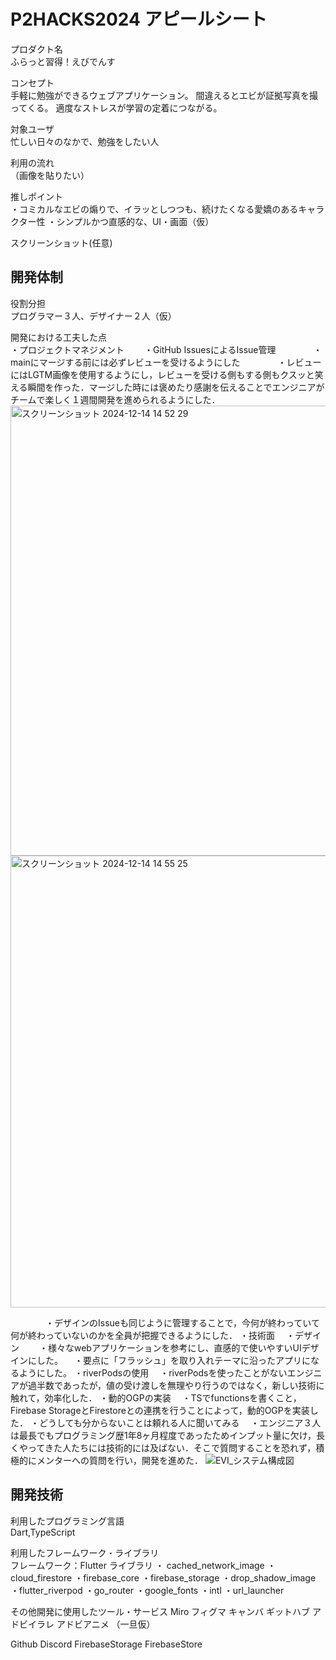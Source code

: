# P2HACKS2024 アピールシート 

プロダクト名  
ふらっと習得！えびでんす

コンセプト  
手軽に勉強ができるウェブアプリケーション。
間違えるとエビが証拠写真を撮ってくる。
適度なストレスが学習の定着につながる。

対象ユーザ  
忙しい日々のなかで、勉強をしたい人

利用の流れ  
（画像を貼りたい）

推しポイント  
・コミカルなエビの煽りで、イラッとしつつも、続けたくなる愛嬌のあるキャラクター性
・シンプルかつ直感的な、UI・画面（仮）

スクリーンショット(任意)  

## 開発体制  

役割分担  
プログラマー３人、デザイナー２人（仮）

開発における工夫した点  
・プロジェクトマネジメント
　　・GitHub IssuesによるIssue管理
　　　　・mainにマージする前には必ずレビューを受けるようにした
　　　　・レビューにはLGTM画像を使用するようにし，レビューを受ける側もする側もクスッと笑える瞬間を作った．マージした時には褒めたり感謝を伝えることでエンジニアがチームで楽しく１週間開発を進められるようにした．<img width="720" alt="スクリーンショット 2024-12-14 14 52 29" src="https://github.com/user-attachments/assets/0768512f-e4d4-46b9-80c6-c3d4fe0f5c9e" />
<img width="723" alt="スクリーンショット 2024-12-14 14 55 25" src="https://github.com/user-attachments/assets/714e0eae-857c-4417-a4c0-fe350f0df073" />



　　　　・デザインのIssueも同じように管理することで，今何が終わっていて何が終わっていないのかを全員が把握できるようにした．
・技術面
　・デザイン
 　　・様々なwebアプリケーションを参考にし、直感的で使いやすいUIデザインにした。
   　・要点に「フラッシュ」を取り入れテーマに沿ったアプリになるようにした。
   ・riverPodsの使用
  　・riverPodsを使ったことがないエンジニアが過半数であったが，値の受け渡しを無理やり行うのではなく，新しい技術に触れて，効率化した．
   ・動的OGPの実装
   　・TSでfunctionsを書くこと，Firebase StorageとFirestoreとの連携を行うことによって，動的OGPを実装した．
    ・どうしても分からないことは頼れる人に聞いてみる
    　・エンジニア３人は最長でもプログラミング歴1年8ヶ月程度であったためインプット量に欠け，長くやってきた人たちには技術的には及ばない．そこで質問することを恐れず，積極的にメンターへの質問を行い，開発を進めた．
![EVI_システム構成図](https://github.com/user-attachments/assets/5a76921a-73e8-4009-a43c-2c4d57fde910)


## 開発技術 

利用したプログラミング言語  
Dart,TypeScript

利用したフレームワーク・ライブラリ  
フレームワーク：Flutter
ライブラリ
・ cached_network_image
・cloud_firestore
・firebase_core
・firebase_storage
・drop_shadow_image
・flutter_riverpod
・go_router
・google_fonts
・intl
・url_launcher


その他開発に使用したツール・サービス
Miro
フィグマ
キャンバ
ギットハブ
アドビイラレ
アドビアニメ
（一旦仮）

Github
Discord
FirebaseStorage
FirebaseStore
